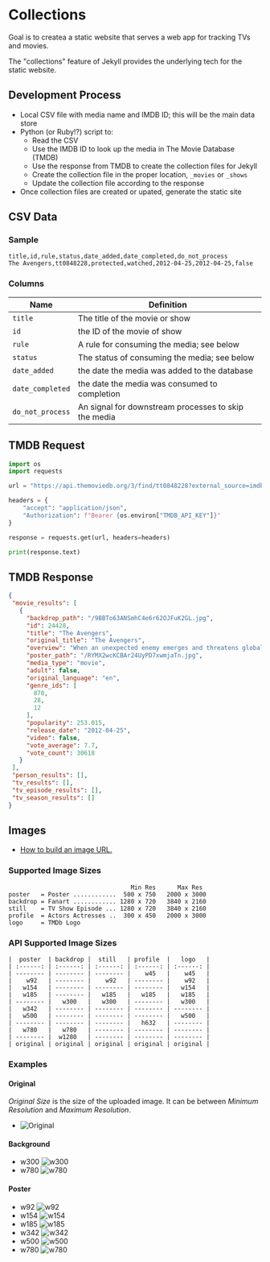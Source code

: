 # Collections

Goal is to createa a static website that serves a web app for tracking TVs and movies.

The "collections" feature of Jekyll provides the underlying tech for the static website.

## Development Process

- Local CSV file with media name and IMDB ID; this will be the main data store
- Python (or Ruby!?) script to:
  - Read the CSV
  - Use the IMDB ID to look up the media in The Movie Database (TMDB)
  - Use the response from TMDB to create the collection files for Jekyll
  - Create the collection file in the proper location, `_movies` or `_shows`
  - Update the collection file according to the response
- Once collection files are created or upated, generate the static site

## CSV Data

### Sample

```csv
title,id,rule,status,date_added,date_completed,do_not_process
The Avengers,tt0848228,protected,watched,2012-04-25,2012-04-25,false
```

### Columns

| Name             | Definition  |
| ---------------- | ----------- |
| `title`          | The title of the movie or show |
| `id`             | the ID of the movie of show     |
| `rule`           | A rule for consuming the media; see below |
| `status`         | The status of consuming the media; see below |
| `date_added`     | the date the media was added to the database |
| `date_completed` | the date the media was consumed to completion |
| `do_not_process` | An signal for downstream processes to skip the media |
## TMDB Request

```python
import os
import requests

url = "https://api.themoviedb.org/3/find/tt0848228?external_source=imdb_id"

headers = {
    "accept": "application/json",
    "Authorization": f"Bearer {os.environ["TMDB_API_KEY"]}"
}

response = requests.get(url, headers=headers)

print(response.text)
```

## TMDB Response

```json
{
 "movie_results": [
   {
     "backdrop_path": "/9BBTo63ANSmhC4e6r62OJFuK2GL.jpg",
     "id": 24428,
     "title": "The Avengers",
     "original_title": "The Avengers",
     "overview": "When an unexpected enemy emerges and threatens global safety and security, Nick Fury, director of the international peacekeeping agency known as S.H.I.E.L.D., finds himself in need of a team to pull the world back from the brink of disaster. Spanning the globe, a daring recruitment effort begins!",
     "poster_path": "/RYMX2wcKCBAr24UyPD7xwmjaTn.jpg",
     "media_type": "movie",
     "adult": false,
     "original_language": "en",
     "genre_ids": [
       878,
       28,
       12
     ],
     "popularity": 253.015,
     "release_date": "2012-04-25",
     "video": false,
     "vote_average": 7.7,
     "vote_count": 30618
   }
 ],
 "person_results": [],
 "tv_results": [],
 "tv_episode_results": [],
 "tv_season_results": []
}
```

## Images

- [How to build an image URL.](https://developer.themoviedb.org/docs/image-basics)

### Supported Image Sizes

```
                                  Min Res      Max Res  
poster   = Poster ............  500 x 750   2000 x 3000  
backdrop = Fanart ............ 1280 x 720   3840 x 2160  
still    = TV Show Episode ... 1280 x 720   3840 x 2160  
profile  = Actors Actresses ..  300 x 450   2000 x 3000  
logo     = TMDb Logo  
```

### API Supported Image Sizes  

```
|  poster  | backdrop |  still   | profile  |   logo   |
| :------: | :------: | :------: | :------: | :------: |
| -------- | -------- | -------- |    w45   |    w45   |
|    w92   | -------- |    w92   | -------- |    w92   |
|   w154   | -------- | -------- | -------- |   w154   |
|   w185   | -------- |   w185   |   w185   |   w185   |
| -------- |   w300   |   w300   | -------- |   w300   |
|   w342   | -------- | -------- | -------- | -------- |
|   w500   | -------- | -------- | -------- |   w500   |
| -------- | -------- | -------- |   h632   | -------- |
|   w780   |   w780   | -------- | -------- | -------- |
| -------- |  w1280   | -------- | -------- | -------- |
| original | original | original | original | original |  
```


### Examples

#### Original

_Original Size_ is the size of the uploaded image.  It can be between _Minimum Resolution_ and _Maximum Resolution_.  

- ![Original](https://image.tmdb.org/t/p/original/bvYjhsbxOBwpm8xLE5BhdA3a8CZ.jpg)

#### Background 

- w300 ![w300](https://image.tmdb.org/t/p/w300/bOGkgRGdhrBYJSLpXaxhXVstddV.jpg)
- w780 ![w780](https://image.tmdb.org/t/p/w780/bOGkgRGdhrBYJSLpXaxhXVstddV.jpg)

#### Poster

- w92 ![w92](https://image.tmdb.org/t/p/w92/bvYjhsbxOBwpm8xLE5BhdA3a8CZ.jpg)  
- w154 ![w154](https://image.tmdb.org/t/p/w154/bvYjhsbxOBwpm8xLE5BhdA3a8CZ.jpg)  
- w185 ![w185](https://image.tmdb.org/t/p/w185/bvYjhsbxOBwpm8xLE5BhdA3a8CZ.jpg)  
- w342 ![w342](https://image.tmdb.org/t/p/w342/bvYjhsbxOBwpm8xLE5BhdA3a8CZ.jpg)  
- w500 ![w500](https://image.tmdb.org/t/p/w500/bvYjhsbxOBwpm8xLE5BhdA3a8CZ.jpg)  
- w780 ![w780](https://image.tmdb.org/t/p/w780/bvYjhsbxOBwpm8xLE5BhdA3a8CZ.jpg)
